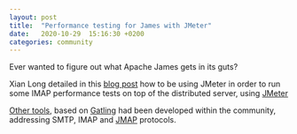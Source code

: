 ```yaml
---
layout: post
title:  "Performance testing for James with JMeter"
date:   2020-10-29  15:16:30 +0200
categories: community
---
```


Ever wanted to figure out what Apache James gets in its guts?

Xian Long detailed in this [blog post][post] how to be using JMeter in order to run some
IMAP performance tests on top of the distributed server, using [JMeter][jmeter]

[Other tools][james-gatling], based on [Gatling][gatling] had been developed within the community, addressing SMTP,
IMAP and [JMAP][JMAP] protocols.

[post]: https://www.cnblogs.com/hanxianlong/p/13894595.html
[jmeter]: https://jmeter.apache.org/
[gatling]: https://gatling.io/
[JMAP]: https://jmap.io/
[james-gatling]: https://github.com/linagora/james-gatling
